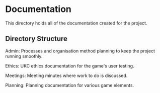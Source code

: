 # Documentation

This directory holds all of the documentation created for the project.

## Directory Structure

Admin: Processes and organisation method planning to keep the project running smoothly.

Ethics: UKC ethics documentation for the game's user testing.

Meetings: Meeting minutes where work to do is discussed.

Planning: Planning documentation for various game elements. 
